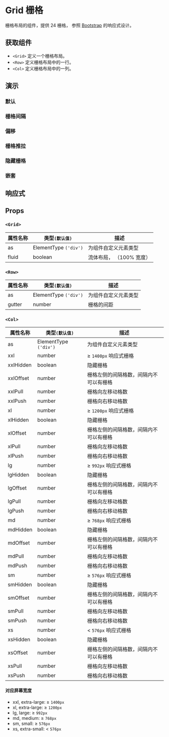 # Grid 栅格

栅格布局的组件，提供 24 栅格， 参照 [Bootstrap](https://getbootstrap.com/docs/5.2/layout/grid/#grid-options) 的响应式设计。

## 获取组件

<!--{include:<import-guide>}-->

- `<Grid>` 定义一个栅格布局。
- `<Row>` 定义栅格布局中的一行。
- `<Col>` 定义栅格布局中的一列。

## 演示

### 默认

<!--{include:`basic.md`}-->

### 栅格间隔

<!--{include:`gutter.md`}-->

### 偏移

<!--{include:`offset.md`}-->

### 栅格推拉

<!--{include:`pull-push.md`}-->

### 隐藏栅格

<!--{include:`hidden.md`}-->

### 嵌套

<!--{include:`nested.md`}-->

## 响应式

<!--{include:<example-responsive>}-->

## Props

### `<Grid>`

| 属性名称 | 类型`(默认值)`        | 描述                     |
| -------- | --------------------- | ------------------------ |
| as       | ElementType `('div')` | 为组件自定义元素类型     |
| fluid    | boolean               | 流体布局， （100% 宽度） |

### `<Row>`

| 属性名称 | 类型`(默认值)`        | 描述                 |
| -------- | --------------------- | -------------------- |
| as       | ElementType `('div')` | 为组件自定义元素类型 |
| gutter   | number                | 栅格的间距           |

### `<Col>`

| 属性名称  | 类型`(默认值)`        | 描述                                   |
| --------- | --------------------- | -------------------------------------- |
| as        | ElementType `('div')` | 为组件自定义元素类型                   |
| xxl       | number                | ≥ `1400px` 响应式栅格                  |
| xxlHidden | boolean               | 隐藏栅格                               |
| xxlOffset | number                | 栅格左侧的间隔格数，间隔内不可以有栅格 |
| xxlPull   | number                | 栅格向左移动格数                       |
| xxlPush   | number                | 栅格向右移动格数                       |
| xl        | number                | ≥ `1200px` 响应式栅格                  |
| xlHidden  | boolean               | 隐藏栅格                               |
| xlOffset  | number                | 栅格左侧的间隔格数，间隔内不可以有栅格 |
| xlPull    | number                | 栅格向左移动格数                       |
| xlPush    | number                | 栅格向右移动格数                       |
| lg        | number                | ≥ `992px` 响应式栅格                   |
| lgHidden  | boolean               | 隐藏栅格                               |
| lgOffset  | number                | 栅格左侧的间隔格数，间隔内不可以有栅格 |
| lgPull    | number                | 栅格向左移动格数                       |
| lgPush    | number                | 栅格向右移动格数                       |
| md        | number                | ≥ `768px` 响应式栅格                   |
| mdHidden  | boolean               | 隐藏栅格                               |
| mdOffset  | number                | 栅格左侧的间隔格数，间隔内不可以有栅格 |
| mdPull    | number                | 栅格向左移动格数                       |
| mdPush    | number                | 栅格向右移动格数                       |
| sm        | number                | ≥ `576px` 响应式栅格                   |
| smHidden  | boolean               | 隐藏栅格                               |
| smOffset  | number                | 栅格左侧的间隔格数，间隔内不可以有栅格 |
| smPull    | number                | 栅格向左移动格数                       |
| smPush    | number                | 栅格向右移动格数                       |
| xs        | number                | < `576px` 响应式栅格                   |
| xsHidden  | boolean               | 隐藏栅格                               |
| xsOffset  | number                | 栅格左侧的间隔格数，间隔内不可以有栅格 |
| xsPull    | number                | 栅格向左移动格数                       |
| xsPush    | number                | 栅格向右移动格数                       |

#### 对应屏幕宽度

- xxl, extra-large: ≥ `1400px`
- xl, extra-large: ≥ `1200px`
- lg, large: ≥ `992px`
- md, medium: ≥ `768px`
- sm, small: ≥ `576px`
- xs, extra-small: < `576px`
